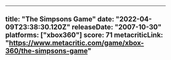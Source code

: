 
---
title: "The Simpsons Game"
date: "2022-04-09T23:38:30.120Z"
releaseDate: "2007-10-30"
platforms: ["xbox360"]
score: 71
metacriticLink: "https://www.metacritic.com/game/xbox-360/the-simpsons-game"
---
